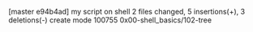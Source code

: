[master e94b4ad] my script on shell
 2 files changed, 5 insertions(+), 3 deletions(-)
 create mode 100755 0x00-shell_basics/102-tree
